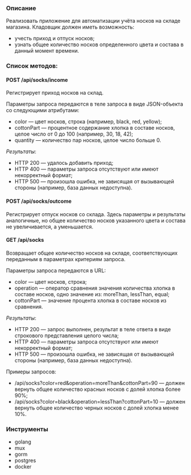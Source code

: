 ### Описание
Реализовать приложение для автоматизации учёта носков на складе магазина. Кладовщик должен иметь возможность:
- учесть приход и отпуск носков;
- узнать общее количество носков определенного цвета и состава в данный момент времени.

### Список методов:
#### POST /api/socks/income
Регистрирует приход носков на склад.

Параметры запроса передаются в теле запроса в виде JSON-объекта со следующими атрибутами:

- color — цвет носков, строка (например, black, red, yellow);
- cottonPart — процентное содержание хлопка в составе носков, целое число от 0 до 100 (например, 30, 18, 42);
- quantity — количество пар носков, целое число больше 0.

*Результаты*:
- HTTP 200 — удалось добавить приход;
- HTTP 400 — параметры запроса отсутствуют или имеют некорректный формат;
- HTTP 500 — произошла ошибка, не зависящая от вызывающей стороны (например, база данных недоступна).

#### POST /api/socks/outcome
Регистрирует отпуск носков со склада. Здесь параметры и результаты аналогичные, но общее количество носков указанного цвета и состава не увеличивается, а уменьшается.

#### GET /api/socks
Возвращает общее количество носков на складе, соответствующих переданным в параметрах критериям запроса.

Параметры запроса передаются в URL:

- color — цвет носков, строка;
- operation — оператор сравнения значения количества хлопка в составе носков, одно значение из: moreThan, lessThan, equal;
- cottonPart — значение процента хлопка в составе носков из сравнения.

*Результаты*:
- HTTP 200 — запрос выполнен, результат в теле ответа в виде строкового представления целого числа;
- HTTP 400 — параметры запроса отсутствуют или имеют некорректный формат;
- HTTP 500 — произошла ошибка, не зависящая от вызывающей стороны (например, база данных недоступна).

Примеры запросов:

- /api/socks?color=red&operation=moreThan&cottonPart=90 — должен вернуть общее количество красных носков с долей хлопка более 90%;
- /api/socks?color=black&operation=lessThan?cottonPart=10 — должен вернуть общее количество черных носков с долей хлопка менее 10%.

### Инструменты
- golang
- mux
- gorm
- postgres
- docker
